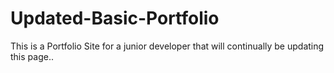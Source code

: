 # Updated-Basic-Portfolio

This is a Portfolio Site for a junior developer that will continually be updating this page..
